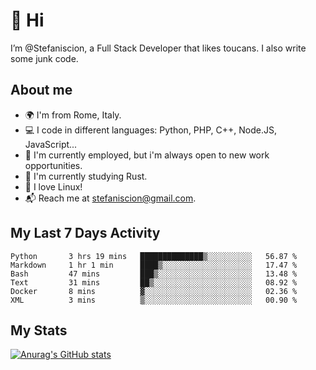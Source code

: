 # 👋 Hi

I’m @Stefaniscion, a Full Stack Developer that likes toucans.
I also write some junk code.

## About me

- 🌍 I'm from Rome, Italy.
- 💻 I code in different languages: Python, PHP, C++, Node.JS, JavaScript...
- 💼 I'm currently employed, but i'm always open to new work opportunities.
- 🌱 I'm currently studying Rust.
- 🐧 I love Linux!
- 📬 Reach me at stefaniscion@gmail.com.

## My Last 7 Days Activity
<!--START_SECTION:waka-->

```text
Python       3 hrs 19 mins   ██████████████▒░░░░░░░░░░   56.87 %
Markdown     1 hr 1 min      ████▒░░░░░░░░░░░░░░░░░░░░   17.47 %
Bash         47 mins         ███▒░░░░░░░░░░░░░░░░░░░░░   13.48 %
Text         31 mins         ██▒░░░░░░░░░░░░░░░░░░░░░░   08.92 %
Docker       8 mins          ▓░░░░░░░░░░░░░░░░░░░░░░░░   02.36 %
XML          3 mins          ▒░░░░░░░░░░░░░░░░░░░░░░░░   00.90 %
```

<!--END_SECTION:waka-->

## My Stats
[![Anurag's GitHub stats](https://github-readme-stats.vercel.app/api?username=stefaniscion)](https://github.com/anuraghazra/github-readme-stats)
